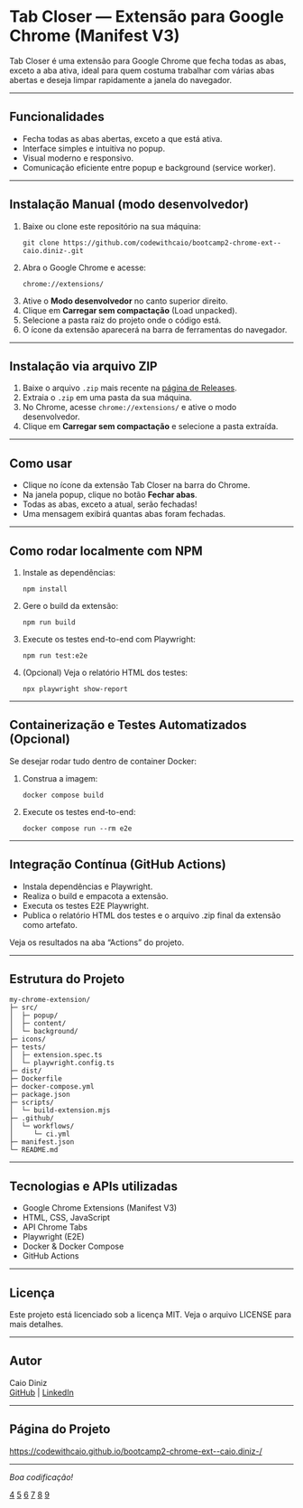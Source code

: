 
# Tab Closer — Extensão para Google Chrome (Manifest V3)

Tab Closer é uma extensão para Google Chrome que fecha todas as abas, exceto a aba ativa, ideal para quem costuma trabalhar com várias abas abertas e deseja limpar rapidamente a janela do navegador.

***

## Funcionalidades

- Fecha todas as abas abertas, exceto a que está ativa.
- Interface simples e intuitiva no popup.
- Visual moderno e responsivo.
- Comunicação eficiente entre popup e background (service worker).

***

## Instalação Manual (modo desenvolvedor)

1. Baixe ou clone este repositório na sua máquina:
   ```
   git clone https://github.com/codewithcaio/bootcamp2-chrome-ext--caio.diniz-.git
   ```
2. Abra o Google Chrome e acesse:
   ```
   chrome://extensions/
   ```
3. Ative o **Modo desenvolvedor** no canto superior direito.
4. Clique em **Carregar sem compactação** (Load unpacked).
5. Selecione a pasta raiz do projeto onde o código está.
6. O ícone da extensão aparecerá na barra de ferramentas do navegador.

***

## Instalação via arquivo ZIP

1. Baixe o arquivo `.zip` mais recente na [página de Releases](https://github.com/codewithcaio/bootcamp2-chrome-ext--caio.diniz-/releases).
2. Extraia o `.zip` em uma pasta da sua máquina.
3. No Chrome, acesse `chrome://extensions/` e ative o modo desenvolvedor.
4. Clique em **Carregar sem compactação** e selecione a pasta extraída.

***

## Como usar

- Clique no ícone da extensão Tab Closer na barra do Chrome.
- Na janela popup, clique no botão **Fechar abas**.
- Todas as abas, exceto a atual, serão fechadas!
- Uma mensagem exibirá quantas abas foram fechadas.

***

## Como rodar localmente com NPM

1. Instale as dependências:
   ```
   npm install
   ```
2. Gere o build da extensão:
   ```
   npm run build
   ```
3. Execute os testes end-to-end com Playwright:
   ```
   npm run test:e2e
   ```
4. (Opcional) Veja o relatório HTML dos testes:
   ```
   npx playwright show-report
   ```

***

## Containerização e Testes Automatizados (Opcional)

Se desejar rodar tudo dentro de container Docker:

1. Construa a imagem:
   ```
   docker compose build
   ```
2. Execute os testes end-to-end:
   ```
   docker compose run --rm e2e
   ```

***

## Integração Contínua (GitHub Actions)

- Instala dependências e Playwright.
- Realiza o build e empacota a extensão.
- Executa os testes E2E Playwright.
- Publica o relatório HTML dos testes e o arquivo .zip final da extensão como artefato.

Veja os resultados na aba “Actions” do projeto.

***

## Estrutura do Projeto

```
my-chrome-extension/
├─ src/
│  ├─ popup/
│  ├─ content/
│  └─ background/
├─ icons/
├─ tests/
│  ├─ extension.spec.ts
│  └─ playwright.config.ts
├─ dist/
├─ Dockerfile
├─ docker-compose.yml
├─ package.json
├─ scripts/
│  └─ build-extension.mjs
├─ .github/
│  └─ workflows/
│     └─ ci.yml
├─ manifest.json
└─ README.md
```

***

## Tecnologias e APIs utilizadas

- Google Chrome Extensions (Manifest V3)
- HTML, CSS, JavaScript
- API Chrome Tabs
- Playwright (E2E)
- Docker & Docker Compose
- GitHub Actions

***

## Licença

Este projeto está licenciado sob a licença MIT. Veja o arquivo LICENSE para mais detalhes.

***

## Autor

Caio Diniz  
[GitHub](https://github.com/codewithcaio) | [LinkedIn](https://www.linkedin.com/in/codewithcaio)

***

## Página do Projeto

https://codewithcaio.github.io/bootcamp2-chrome-ext--caio.diniz-/

***

*Boa codificação!*

[4](https://github.com/simov/markdown-viewer)
[5](https://stackoverflow.com/questions/5922882/what-file-uses-md-extension-and-how-should-i-edit-them)
[6](https://developer.chrome.com/docs/extensions/samples)
[7](https://www.reddit.com/r/Markdown/comments/1ksk0d9/webpage_to_markdown_chrome_extension/)
[8](https://code.visualstudio.com/docs/languages/markdown)
[9](https://cloud.google.com/shell/docs/cloud-shell-tutorials/markdown-extensions)
